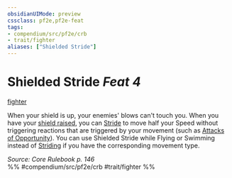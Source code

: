 ```yaml
---
obsidianUIMode: preview
cssclass: pf2e,pf2e-feat
tags:
- compendium/src/pf2e/crb
- trait/fighter
aliases: ["Shielded Stride"]
---
```

# Shielded Stride  *Feat 4*  
[fighter](../../rules/traits/fighter.md)  


When your shield is up, your enemies' blows can't touch you. When you have your [shield raised](../../rules/actions/raise-a-shield.md), you can [Stride](../../rules/actions/stride.md) to move half your Speed without triggering reactions that are triggered by your movement (such as [Attacks of Opportunity](../../rules/abilities/attack-of-opportunity.md)). You can use Shielded Stride while Flying or Swimming instead of [Striding](../../rules/actions/stride.md) if you have the corresponding movement type.

*Source: Core Rulebook p. 146*  
%% #compendium/src/pf2e/crb #trait/fighter %%